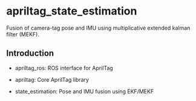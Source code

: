 # apriltag_state_estimation
Fusion of camera-tag pose and IMU using multiplicative extended kalman filter (MEKF).  



## Introduction

 
- apriltag_ros: ROS interface for AprilTag

- apriltag: Core AprilTag library

- state_estimation: Pose and IMU fusion using EKF/MEKF 
